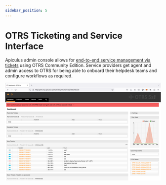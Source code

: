 ```yaml
---
sidebar_position: 5
---
```

# OTRS Ticketing and Service Interface

Apiculus admin console allows for [end-to-end service management via tickets](/docs/Administration/SupportManagement/End-to-endSupportUsingOTRS) using OTRS Community Edition. Service providers get agent and admin access to OTRS for being able to onboard their helpdesk teams and configure workflows as required.

![OTRS Ticketing and Service Interface](img/OTRSTicketingandServiceInterface.png)




